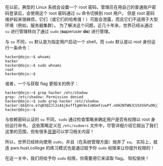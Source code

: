 在以前，典型的 Linux 系统会设置一个 root 密码，管理员在用自己的普通账户密码登录后，会使用这个 root 密码通过 `su` 命令切换到 root 用户。
但是 root 密码维护起来很麻烦，它们（或它们的哈希值！）可能会泄露，而且它们不适用于大型环境（例如，服务器集群）。
为了解决这个问题，近几十年来，世界已经从通过 `su` 进行管理转向了通过 `sudo` (**su**peruser **do**) 进行管理。

与 `su` 不同，`su` 默认是为指定用户启动一个 shell，而 `sudo` 默认是以 root 身份运行一条命令：

```console
hacker@dojo:~$ whoami
hacker
hacker@dojo:~$ sudo whoami
root
hacker@dojo:~$
```

或者，一个与获取 flag 更相关的例子：

```console
hacker@dojo:~$ grep hacker /etc/shadow
grep: /etc/shadow: Permission denied
hacker@dojo:~$ sudo grep hacker /etc/shadow
hacker:$6$Xro.e7qB3Q2Jl2sA$j6xffIgWn9xIxWUeFzvwPf.nOH2NTWNJCU5XVkPuONjIC7jL467SR4bXjpVJx4b/bkbl7kyhNquWtkNlulFoy.:19921:0:99999:7:::
hacker@dojo:~$
```

与依赖密码认证的 `su` 不同，`sudo` 通过检查策略来确定用户是否有权限以 root 身份运行命令。
这些策略定义在 `/etc/sudoers` 文件中，尽管详细介绍它超出了我们这里的范围，但有很多[资源](https://www.digitalocean.com/community/tutorials/how-to-edit-the-sudoers-file)可以学习相关内容！

所以，世界已经转向使用 `sudo`，并且（在系统管理方面）抛弃了 `su`。
实际上，就连 pwn.hust.college 的练习模式也是通过赋予你 `sudo` 权限来让你提升权限的！

在这一关中，我们将给予你 `sudo` 权限，你需要用它来读取 flag。
轻松愉快！
